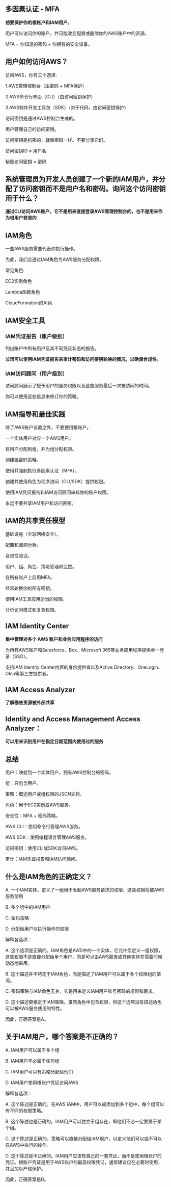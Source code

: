 ## 多因素认证 - MFA

**想要保护你的根账户和IAM用户。**

用户可以访问你的账户，并可能改变配置或删除你的AWS账户中的资源。

MFA = 你知道的密码 + 你拥有的安全设备。

## 用户如何访问AWS？

访问AWS，你有三个选择:

1.AWS管理控制台（由密码 + MFA保护）

2.AWS命令行界面（CLI）（由访问密钥保护）

3.AWS软件开发工具包（SDK）（对于代码，由访问密钥保护）

访问密钥是通过AWS控制台生成的。

用户管理自己的访问密钥。

访问密钥是机密的，就像密码一样。不要分享它们。

访问密钥ID ≈ 用户名

秘密访问密钥 ≈ 密码

## 系统管理员为开发人员创建了一个新的IAM用户，并分配了访问密钥而不是用户名和密码。询问这个访问密钥用于什么？

**通过CLI访问AWS账户，它不是用来直接登录AWS管理控制台的，也不是用来作为根用户登录的**

## IAM角色

一些AWS服务需要代表你执行操作。

为此，我们会通过IAM角色为AWS服务分配权限。

常见角色:

EC2实例角色

Lambda函数角色

CloudFormation的角色

## IAM安全工具

### IAM凭证报告（账户级别）

列出账户中所有用户及其不同凭证状态的报告。

**公司可以使用IAM凭证报告来审计密码和访问密钥轮换的情况，以确保合规性。**

### IAM访问顾问（用户级别）

访问顾问展示了授予用户的服务权限以及这些服务最后一次被访问的时间。

你可以使用这些信息来修订你的策略。

## IAM指导和最佳实践

除了AWS账户设置之外，不要使用根账户。

一个实体用户对应一个AWS用户。

将用户分配到组，并为组分配权限。

创建强密码策略。

使用并强制执行多因素认证（MFA）。

创建并使用角色为程序访问（CLI/SDK）提供权限。

使用IAM凭证报告和IAM访问顾问审核你的账户权限。

永远不要共享IAM用户和访问密钥。

## IAM的共享责任模型

基础设施（全球网络安全）。

配置和漏洞分析。

合规性验证。

用户、组、角色、策略管理和监控。

在所有账户上启用MFA。

经常轮换你的所有密钥。

使用IAM工具应用适当的权限。

分析访问模式和复查权限。

## IAM Identity Center

**集中管理对多个 AWS 账户和业务应用程序的访问**

为所有AWS账户和Salesforce、Box、Microsoft 365等业务应用程序提供单一登录（SSO）。

支持IAM Identity Center内置的身份提供者以及Active Directory、OneLogin、Okta等第三方提供者。

## IAM Access Analyzer

**了解哪些资源被外部共享**

## Identity and Access Management Access Analyzer：

**可以用来识别用户在指定日期范围内使用过的服务**

## 总结

用户：映射到一个实体用户，拥有AWS控制台的密码。

组：只包含用户。

策略：概述用户或组权限的JSON文档。

角色：用于EC2实例或AWS服务。

安全性：MFA + 密码策略。

AWS CLI：使用命令行管理AWS服务。

AWS SDK：使用编程语言管理AWS服务。

访问密钥：使用CLI或SDK访问AWS。

审计：IAM凭证报告和IAM访问顾问。

## 什么是IAM角色的正确定义？

A. 一个IAM实体，定义了一组用于发起AWS服务请求的权限，这些权限将被AWS服务使用

B. 多个组中的IAM用户

C. 密码策略

D. 分配给用户以执行操作的权限

解释各选项：

A. 这个选项是正确的。IAM角色是AWS中的一个实体，它允许您定义一组权限，这些权限不是直接分配给单个用户，而是可以由AWS服务或其他实体在需要时候动态地采用。

B. 这个描述并不特定于IAM角色，而是描述了IAM用户可以属于多个权限组的情况。

C. 密码策略与IAM角色无关，它是用来定义IAM用户账号密码的规则和要求。

D. 这个描述更接近于IAM策略。虽然角色中包含权限，但这个选项没有描述角色可以被AWS服务使用的特性。

因此，正确答案是A。

## 关于IAM用户，哪个答案是不正确的？

A. IAM用户可以属于多个组

B. IAM用户不必属于任何组

C. IAM用户可以有策略分配给他们

D. IAM用户使用根账户凭证访问AWS

解释各选项：

A. 这个陈述是正确的。在AWS IAM中，用户可以被添加到多个组中，每个组可以有不同的权限策略。

B. 这个陈述也是正确的。IAM用户可以独立于组存在，即他们不必一定要属于某个组。

C. 这个陈述是正确的。策略可以直接分配给IAM用户，以定义他们可以或不可以在AWS中执行的操作。

D. 这个陈述是不正确的。IAM用户应该有自己的一套凭证，而不是使用根账户的凭证。根账户凭证是用于AWS账户的最高权限凭证，通常建议仅在必要时使用，并且加以严格保护。

因此，正确答案是D。
